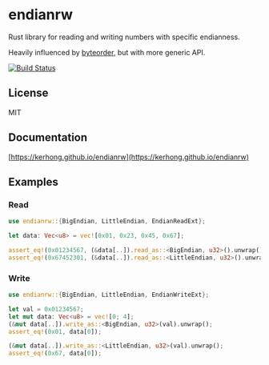 # endianrw

Rust library for reading and writing numbers with specific endianness.

Heavily influenced by [byteorder](https://github.com/BurntSushi/byteorder), but with more generic API.

[![Build Status](https://img.shields.io/travis/kerhong/endianrw.svg)](https://travis-ci.org/kerhong/endianrw)

## License
MIT

## Documentation
[https://kerhong.github.io/endianrw](https://kerhong.github.io/endianrw)

## Examples
### Read
``` rust
use endianrw::{BigEndian, LittleEndian, EndianReadExt};

let data: Vec<u8> = vec![0x01, 0x23, 0x45, 0x67];

assert_eq!(0x01234567, (&data[..]).read_as::<BigEndian, u32>().unwrap());
assert_eq!(0x67452301, (&data[..]).read_as::<LittleEndian, u32>().unwrap());
```

### Write
``` rust
use endianrw::{BigEndian, LittleEndian, EndianWriteExt};

let val = 0x01234567;
let mut data: Vec<u8> = vec![0; 4];
(&mut data[..]).write_as::<BigEndian, u32>(val).unwrap();
assert_eq!(0x01, data[0]);

(&mut data[..]).write_as::<LittleEndian, u32>(val).unwrap();
assert_eq!(0x67, data[0]);
```
